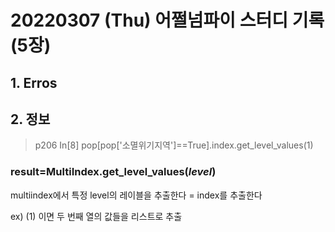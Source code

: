 # 20220307 (Thu) 어쩔넘파이 스터디 기록(5장)

## 1. Erros



## 2. 정보

> p206 In[8] pop[pop['소멸위기지역']==True].index.get_level_values(1)

### result=MultiIndex.**get_level_values**(*level*)

multiindex에서 특정 level의 레이블을 추출한다 = index를 추출한다

ex) (1) 이면 두 번째 열의 값들을 리스트로 추출